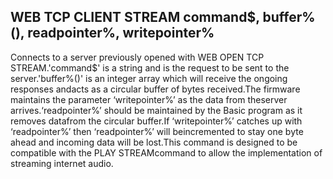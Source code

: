 ## WEB TCP CLIENT STREAM command$, buffer%(), readpointer%, writepointer%

Connects to a server previously opened with WEB OPEN TCP STREAM.'command$' is a string and is the request to be sent to the server.'buffer%()' is an integer array which will receive the ongoing responses andacts as a circular buffer of bytes received.The firmware maintains the parameter ‘writepointer%’ as the data from theserver arrives.‘readpointer%’ should be maintained by the Basic program as it removes datafrom the circular buffer.If ‘writepointer%’ catches up with ‘readpointer%’ then ‘readpointer%’ will beincremented to stay one byte ahead and incoming data will be lost.This command is designed to be compatible with the PLAY STREAMcommand to allow the implementation of streaming internet audio.
